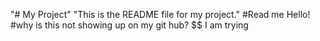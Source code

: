 "# My Project" 
"This is the README file for my project." 
#Read me
Hello!
#why is this not showing up on my git hub?
$$ I am trying


